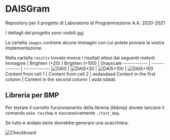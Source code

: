 # DAISGram
Repository per il progetto di Laboratorio di Programmazione A.A. 2020-2021

I dettagli del progetto sono visibili [qui](https://docs.google.com/document/d/1G9mSJaCNfDTd1uzwQlgYWjXfUNXsz7EzLuoDCranRHU/edit#)

La cartella `images` contiene alcune immagini con cui potete provare la vostra implementazione.

Nella cartella `results` trovate invece i risultati attesi dai seguenti metodi.
Immagine | Brighten (+20) | Brighten (+100) | Grayscale
------------ | ------------- | -------------
![DAIS](https://github.com/xwasco/DAISGram_20_21/blob/main/images/dais.bmp) | ![DAIS+20](https://github.com/xwasco/DAISGram_20_21/blob/main/results/dais_brighten_20.bmp) | ![DAIS+100](https://github.com/xwasco/DAISGram_20_21/blob/main/results/dais_brighten_100.bmp) | ![DAIS+100](https://github.com/xwasco/DAISGram_20_21/blob/main/results/dais_gray.bmp) 
Content from cell 1 | Content from cell 2 | asdasdasd
Content in the first column | Content in the second column | asda sdads

## Libreria per BMP
Per testare il corretto funzionamento della libreria (libbmp) dovete lanciare il comando `make testbmp` e successivamente `./test_bmp`.

Se tutto è andato bene dovrebbe generare una scacchiera.

![Checkboard](https://github.com/xwasco/DAISGram_20_21/blob/main/checkboard.bmp)
